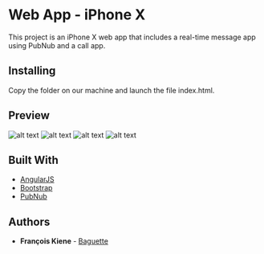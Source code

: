 # Web App - iPhone X

This project is an iPhone X web app that includes a real-time message app using PubNub and a call app.

## Installing

Copy the folder on our machine and launch the file index.html.

## Preview

![alt text](https://i.imgur.com/hCetsRm.png)
![alt text](https://i.imgur.com/UnsyRka.png)
![alt text](https://i.imgur.com/YeQGlqU.png)
![alt text](https://i.imgur.com/9CRizF9.png)

## Built With

* [AngularJS](https://angularjs.org/)
* [Bootstrap](http://getbootstrap.com/)
* [PubNub](https://www.pubnub.com/)

## Authors

* **François Kiene** - [Baguette](https://github.com/Bagu3tte/)
